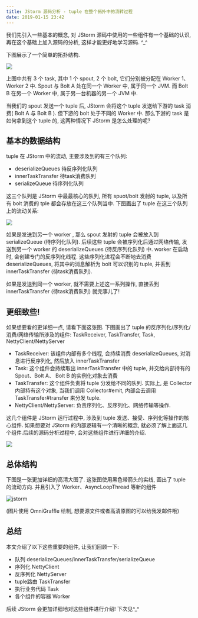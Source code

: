 ```yaml
---
title: JStorm 源码分析 - tuple 在整个拓扑中的流转过程
date: 2019-01-15 23:42
---
```


我们先引入一些基本的概念, 对 JStorm 源码中使用的一些组件有一个基础的认识, 再在这个基础上加入源码的分析, 这样才能更好地学习源码. ^_^

下图展示了一个简单的拓扑结构.

![](https://ws2.sinaimg.cn/large/006tNc79ly1fz9mrm6en3j30oy0baaa1.jpg)



上图中共有 3 个 task, 其中 1 个 spout, 2 个 bolt, 它们分别被分配在 Worker 1、Worker 2 中. Spout 与 Bolt A 处在同一个 Worker 中,  属于同一个 JVM. 而 Bolt B 在另一个 Worker 中, 属于另一台机器的另一个 JVM 中.

当我们的 spout 发送一个 tuple 后, JStorm 会将这个 tuple 发送给下游的 task 消费( Bolt A 与 Bolt B ).  但下游的 bolt 处于不同的 Worker 中. 那么下游的 task 是如何拿到这个 tuple 的, 这两种情况下 JStorm 是怎么处理的呢?

## 基本的数据结构

tuple 在 JStorm 中的流动, 主要涉及到的有三个队列:

- deserializeQueues 待反序列化队列
- innerTaskTransfer 待task消费队列
- serializeQueue 待序列化队列

这三个队列是 JStorm 中最最核心的队列, 所有 spuot/bolt 发射的 tuple, 以及所有 bolt 消费的 tple 都会存放在这三个队列当中. 下图画出了 tuple 在这三个队列上的流动关系:

![](https://ws3.sinaimg.cn/large/006tNc79ly1fz9msa2z9vj311g0ikwev.jpg)

如果是发送到另一个 worker , 那么 spout 发射的 tuple 会被放入到 serializeQueue (待序列化队列).  后续这些 tuple 会被序列化后通过网络传输, 发送到另一个 worker 的 deserializeQueues (待反序列化队列) 中.  worker 在启动时, 会创建专门的反序列化线程. 这些序列化进程会不断地去消费 deserializeQueues, 将其中的消息解析为 bolt 可以识别的 tuple, 并丢到 innerTaskTransfer (待task消费队列).

如果是发送到同一个 worker, 就不需要上述这一系列操作, 直接丢到 innerTaskTransfer (待task消费队列) 就完事儿了! 

## 更细致些!

如果想要看的更详细一点, 请看下面这张图. 下图画出了 tuple 的反序列化/序列化/消费/网络传输所涉及的组件: TaskReceiver, TaskTransfer, Task, NettyClient/NettyServer

- TaskReceiver: 该组件内部有多个线程, 会持续消费 deserializeQueues, 对消息进行反序列化, 然后放入 innerTaskTransfer
- Task: 这个组件会持续取出 innerTaskTransfer 中的 tuple, 并交给内部持有的 Spout、Bolt A、 Bolt B 的实例化对象去消费
- TaskTransfer: 这个组件负责将 tuple 分发给不同的队列. 实际上, 是 Collector 内部持有这个对象, 当我们调用 Collector#emit, 内部会去调用 TaskTransfer#transfer 来分发 tuple.
- NettyClient/NettyServer: 负责序列化、反序列化、网络传输等操作.

这几个组件是 JStorm 运行过程中, 涉及到 tuple 发送、接受、序列化等操作的核心组件. 如果想要对 JStorm 的内部逻辑有一个清晰的概念, 就必须了解上面这几个组件.后续的源码分析过程中, 会对这些组件进行详细的介绍.

![](https://ws4.sinaimg.cn/large/006tNc79ly1fz9lgy4955j30za0mmdgd.jpg)

## 总体结构

下图是一张更加详细的高清大图了. 这张图使用黑色带箭头的实线, 画出了 tuple 的流动方向. 并且引入了 Worker、AsyncLoopThread 等新的组件

![jstorm](https://ws1.sinaimg.cn/large/006tNc79ly1fz8snni3xmj30u015itxg.jpg)

 (图片使用 OmniGraffle 绘制, 想要源文件或者高清原图的可以给我发邮件哦)

## 总结

本文介绍了以下这些重要的组件, 让我们回顾一下:

- 队列 deserializeQueues/innerTaskTransfer/serializeQueue
- 序列化 NettyClient
- 反序列化 NettyServer
- tuple路由 TaskTransfer
- 执行业务代码 Task
- 各个组件的容器 Worker

后续 JStorm 会更加详细地对这些组件进行介绍! 下次见^_^